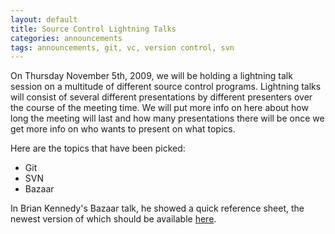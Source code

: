```yaml
---
layout: default
title: Source Control Lightning Talks
categories: announcements
tags: announcements, git, vc, version control, svn
---
```

On Thursday November 5th, 2009, we will be holding a lightning talk session on a multitude of different source control programs. Lightning talks will consist of several different presentations by different presenters over the course of the meeting time. We will put more info on here about how long the meeting will last and how many presentations there will be once we get more info on who wants to present on what topics.

Here are the topics that have been picked:

*   Git
*   SVN
*   Bazaar

In Brian Kennedy's Bazaar talk, he showed a quick reference sheet, the newest version of which should be available [here](http://doc.bazaar-vcs.org/latest/en/quick-reference/index.html).
